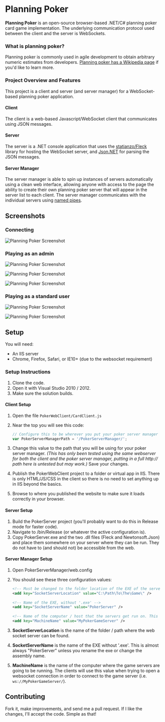 # Planning Poker

**Planning Poker** is an open-source browser-based .NET/C# planning poker card game implementation. The underlying communication protocol used between the client and the server is WebSockets.

### What is planning poker?

Planning poker is commonly used in agile development to obtain arbitrary numeric estimates from developers. [Planning poker has a Wikipedia page](http://en.wikipedia.org/wiki/Planning_poker) if you'd like to learn more.

### Project Overview and Features

This project is a client and server (and server manager) for a WebSocket-based planning poker application.

#### Client

The client is a web-based Javascript/WebSocket client that communicates using JSON messages.

#### Server

The server is a .NET console application that uses the [statianzo/Fleck](https://github.com/statianzo/Fleck) library for hosting the WebSocket server, and [Json.NET](http://james.newtonking.com/pages/json-net.aspx) for parsing the JSON messages.

#### Server Manager

The server manager is able to spin up instances of servers automatically using a clean web interface, allowing anyone with access to the page the ability to create their own planning poker server that will appear in the server list to each client. The server manager communicates with the individual servers using [named pipes](http://en.wikipedia.org/wiki/Named_pipe).

## Screenshots

### Connecting

![Planning Poker Screenshot](https://raw.github.com/qJake/planning-poker/master/readme-resources/pp1.png)

### Playing as an admin

![Planning Poker Screenshot](https://raw.github.com/qJake/planning-poker/master/readme-resources/pp2.png)

![Planning Poker Screenshot](https://raw.github.com/qJake/planning-poker/master/readme-resources/pp3.png)

![Planning Poker Screenshot](https://raw.github.com/qJake/planning-poker/master/readme-resources/pp6.png)

### Playing as a standard user

![Planning Poker Screenshot](https://raw.github.com/qJake/planning-poker/master/readme-resources/pp4.png)

![Planning Poker Screenshot](https://raw.github.com/qJake/planning-poker/master/readme-resources/pp5.png)

## Setup

You will need:

* An IIS server
* Chrome, Firefox, Safari, or IE10+ (due to the websocket requirement)

### Setup Instructions

1. Clone the code.
2. Open it with Visual Studio 2010 / 2012.
3. Make sure the solution builds.

#### Client Setup

1. Open the file `PokerWebClient/CardClient.js`
2. Near the top you will see this code:

    ```js
    // Configure this to be wherever you put your poker server manager application at:
    var PokerServerManagerPath = '/PokerServerManager/';
    ```

3. Change this value to the path that you will be using for your poker server manager. *(This has only been tested using the same webserver for both the client and the poker server manager, putting in a full http:// path here is untested but may work.)* Save your changes.
4. Publish the PokerWebClient project to a folder or virtual app in IIS. There is only HTML/JS/CSS in the client so there is no need to set anything up in IIS beyond the basics.
5. Browse to where you published the website to make sure it loads correctly in your browser.

#### Server Setup

1. Build the PokerServer project (you'll probably want to do this in Release mode for faster code).
2. Navigate to /bin/Release (or whatever the active configuration is).
3. Copy PokerServer.exe and the two .dll files (Fleck and Newtonsoft.Json) and place them somewhere on your server where they can be run. They do not have to (and should not) be accessible from the web.

#### Server Manager Setup

1. Open PokerServerManager/web.config
2. You should see these three configuration values:

    ```xml
    <!-- Must be changed to the folder location of the EXE of the server executable. -->
    <add key="SocketServerLocation" value="C:\Path\To\The\Game\" />
        
    <!-- Name of the EXE, without '.exe' -->
    <add key="SocketServerName" value="PokerServer" />
        
    <!-- Name of the computer / host that the servers get run on. This gets sent to the client, and they connect via WebSockets using ws://<MachineName>/.  -->
    <add key="MachineName" value="MyPokerGameServer" />
    ```

3. **SocketServerLocation** is the name of the folder / path where the web socket server can be found.
4. **SocketServerName** is the name of the EXE without '.exe'. This is almost always "PokerServer" unless you rename the exe or change the assembly name.
5. **MachineName** is the name of the computer where the game servers are going to be running. The clients will use this value when trying to open a websocket connection in order to connect to the game server (i.e. `ws://MyPokerGameServer/`).

## Contributing

Fork it, make improvements, and send me a pull request. If I like the changes, I'll accept the code. Simple as that!
